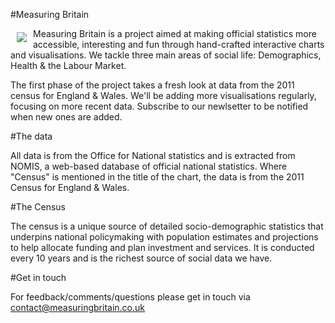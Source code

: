 #Measuring Britain

<a href="https://www.measuringbritain.co.uk"><img src="https://cloud.githubusercontent.com/assets/10219824/16449118/69ae69ca-3ded-11e6-8c1e-bc81509f3d8a.png" align="left" hspace="10" vspace="6"></a>

Measuring Britain is a project aimed at making official statistics more accessible, interesting and fun through hand-crafted interactive charts and visualisations. We tackle three main areas of social life: Demographics, Health & the Labour Market.

The first phase of the project takes a fresh look at data from the 2011 census for England & Wales. We'll be adding more visualisations regularly, focusing on more recent data. Subscribe to our newlsetter to be notified when new ones are added.

#The data

All data is from the Office for National statistics and is extracted from NOMIS, a web-based database of official national statistics. Where "Census" is mentioned in the title of the chart, the data is from the 2011 Census for England & Wales.

#The Census

The census is a unique source of detailed socio-demographic statistics that underpins national policymaking with population estimates and projections to help allocate funding and plan investment and services. It is conducted every 10 years and is the richest source of social data we have.

#Get in touch

For feedback/comments/questions please get in touch via contact@measuringbritain.co.uk